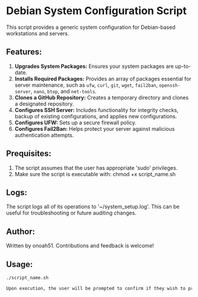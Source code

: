# Debian System Configuration Script

This script provides a generic system configuration for Debian-based workstations and servers.

## Features:

1. **Upgrades System Packages:** Ensures your system packages are up-to-date.
2. **Installs Required Packages:** Provides an array of packages essential for server maintenance, such as `ufw`, `curl`, `git`, `wget`, `fail2ban`, `openssh-server`, `nano`, `btop`, and `net-tools`.
3. **Clones a GitHub Repository:** Creates a temporary directory and clones a designated repository.
4. **Configures SSH Server:** Includes functionality for integrity checks, backup of existing configurations, and applies new configurations.
5. **Configures UFW:** Sets up a secure firewall policy.
6. **Configures Fail2Ban:** Helps protect your server against malicious authentication attempts.

## Prequisites:

1. The script assumes that the user has appropriate 'sudo' privileges.
2. Make sure the script is executable with: chmod +x script_name.sh

## Logs:

The script logs all of its operations to '~/system_setup.log'. This can be useful for troubleshooting or future auditing changes.

## Author:

Written by onoah51. Contributions and feedback is welcome!

## Usage:

```sh
./script_name.sh

Upon execution, the user will be prompted to confirm if they wish to proceed with the configuration.